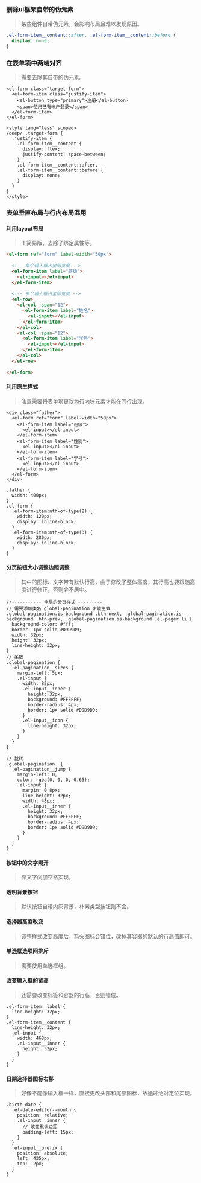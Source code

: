 ### 删除ui框架自带的伪元素

> 某些组件自带伪元素，会影响布局且难以发现原因。

```css
.el-form-item__content::after, .el-form-item__content::before {
  display: none;
}
```



### 在表单项中两端对齐

> 需要去除其自带的伪元素。

```vue
<el-form class="target-form">
  <el-form-item class="justify-item">
    <el-button type="primary">注册</el-button>
    <span>使用已有帐户登录</span>
  </el-form-item>
</el-form>

<style lang="less" scoped>
/deep/ .target-form {
  .justify-item {
    .el-form-item__content {
      display: flex;
      justify-content: space-between;
    }
    .el-form-item__content::after,
    .el-form-item__content::before {
      display: none;
    }
  }
}
</style>
```



### 表单垂直布局与行内布局混用

#### 利用layout布局

> ！简易版，去除了绑定属性等。

```html
<el-form ref="form" label-width="50px">
   
  <!-- 单个输入框占全部宽度 -->  
  <el-form-item label="班级">
    <el-input></el-input>
  </el-form-item>
  
  <!-- 多个输入框占全部宽度 -->
  <el-row>
    <el-col :span="12">
      <el-form-item label="姓名">
        <el-input></el-input>
      </el-form-item>
    </el-col>
    <el-col :span="12">
      <el-form-item label="学号">
        <el-input></el-input>
      </el-form-item>
    </el-col>
  </el-row>
    
</el-form>
```

#### 利用原生样式

> 注意需要将表单项更改为行内块元素才能在同行出现。

```vue
<div class="father">
  <el-form ref="form" label-width="50px">
    <el-form-item label="班级">
      <el-input></el-input>
    </el-form-item>
    <el-form-item label="性别">
      <el-input></el-input>
    </el-form-item>
    <el-form-item label="学号">
      <el-input></el-input>
    </el-form-item>
  </el-form>
</div>
```

```less
.father {
  width: 400px;
}
.el-form {
  .el-form-item:nth-of-type(2) {
    width: 120px;
    display: inline-block;
  }
  .el-form-item:nth-of-type(3) {
    width: 280px;
    display: inline-block;
  }
}
```



#### 分页按钮大小调整边距调整

> 其中的图标、文字带有默认行高，由于修改了整体高度，其行高也要跟随高度进行修正，否则会不居中。


```less
//----------- 全局的分页样式 --------- 
// 需要添加类名 global-pagination 才能生效
.global-pagination.is-background .btn-next, .global-pagination.is-background .btn-prev, .global-pagination.is-background .el-pager li {
  background-color: #fff;
  border: 1px solid #D9D9D9;
  width: 32px;
  height: 32px;
  line-height: 32px;
}
// 条数
.global-pagination {
  .el-pagination__sizes {
    margin-left: 5px;
    .el-input {
      width: 82px;
      .el-input__inner {
        height: 32px;
        background: #FFFFFF;
        border-radius: 4px;
        border: 1px solid #D9D9D9;
      }
      .el-input__icon {
        line-height: 32px;
      }
    }	
  }
}

// 跳转
.global-pagination  {
  .el-pagination__jump {
    margin-left: 0;
    color: rgba(0, 0, 0, 0.65);
    .el-input {
      margin: 0 8px;
      line-height: 32px;
      width: 48px;
      .el-input__inner {
        height: 32px;
        background: #FFFFFF;
        border-radius: 4px;
        border: 1px solid #D9D9D9;
      }
    }
  }	
}
```



#### 按钮中的文字隔开

> 靠文字间加空格实现。

#### 透明背景按钮

> 默认按钮自带内灰背景，朴素类型按钮则不会。

#### 选择器高度改变

> 调整样式改变高度后，箭头图标会错位，改掉其容器的默认的行高值即可。

#### 单选框选项间排斥

> 需要使用单选框组。

#### 改变输入框的宽高

> 还需要改变标签和容器的行高，否则错位。

```less
.el-form-item__label {
  line-height: 32px;
}
.el-form-item__content {
  line-height: 32px;
  .el-input {
    width: 468px;	
    .el-input__inner {
      height: 32px;
    }
  }
}
```

#### 日期选择器图标右移

> 好像不能像输入框一样，直接更改头部和尾部图标，故通过绝对定位实现。

```less
.birth-date {
  .el-date-editor--month {
    position: relative;
    .el-input__inner {
      // 改变默认边距
      padding-left: 15px;
    }
  }
  .el-input__prefix {
    position: absolute;
    left: 435px;	
    top: -2px;  
  }
}
```







